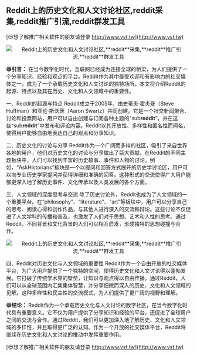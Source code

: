 ## **Reddit上的历史文化和人文讨论社区,**reddit**采集,**reddit**推广引流,**reddit**群发工具**

[😍想了解推广相关软件的朋友请登录 http://www.vst.tw](http://www.vst.tw)

 <center><img src="https://vst.tw/MP4/tuiguang/png/7.png" alt="Reddit上的历史文化和人文讨论社区,**reddit**采集,**reddit**推广引流,**reddit**群发工具"></center>

**😄引言：**
在当今数字化时代，互联网已经成为连接全球的桥梁，为人们提供了一个分享知识、经验和观点的平台。Reddit作为其中最受欢迎和有影响力的社交媒体之一，成为了一个承载历史文化和人文讨论的独特场所。本文将介绍Reddit的起源、特点以及其在历史、文化和人文领域中的重要性。

一、Reddit的起源与特点
Reddit成立于2005年，由史蒂夫·霍夫曼（Steve Huffman）和亚伦·斯沃茨（Aaron Swartz）共同创建。它是一个社交新闻聚合、讨论和投票网站，用户可以自由创建与订阅各种主题的“sub**reddit**”，并在这些“sub**reddit**”中发布和评论内容。Reddit以其开放性、多样性和匿名性而闻名，使得用户能够自由地表达自己的观点和分享知识。

二、历史文化的讨论与分享
Reddit作为一个广阔而多样的社区，吸引了来自世界各地的用户，他们对历史文化的讨论与分享做出了巨大贡献。在Reddit的不同主题板块中，人们可以找到丰富的历史故事、事件和人物的讨论。例如，“AskHistorians”板块是一个以提问和回答方式展开的历史学讨论区，用户可以向专业历史学家提问并获得详细和准确的回答。这种形式的交流使得广大用户能够更深入地了解历史事件、文化传承以及人类发展的各个方面。

三、人文领域的深度思考与交流
除了历史讨论外，Reddit也成为了人文领域的一个重要平台。在“philosophy”、“literature”、“art”等板块中，用户可以分享自己的思考、阅读心得和创作作品，与其他人进行深入的交流和辩论。这些讨论不仅促进了人文学科的传播和普及，也激发了人们对于思想、艺术和人性的思考。通过Reddit，不同背景和文化背景的人们可以相互启发，形成独特的思想碰撞与合作。

 <center><img src="https://vst.tw/MP4/tuiguang/png/1.png" alt="Reddit上的历史文化和人文讨论社区,**reddit**采集,**reddit**推广引流,**reddit**群发工具"></center>

四、Reddit对历史文化与人文领域的重要性
Reddit作为一个自由开放的社交媒体平台，为广大用户提供了一个独特的空间，使得历史文化和人文讨论得以蓬勃发展。它打破了传统学术界的壁垒，让知识与观点得以自由传播。通过Reddit，人们可以从全球范围内汇集集体智慧，并分享细微而深入的历史、文化和人文领域的见解。这种多样性和民主性的交流模式，为人们提供了更广阔的视野和理解。

**😄结论：**
Reddit作为一个承载历史文化与人文讨论的数字社区，在当今数字化时代具有重要意义。它不仅为用户提供了分享知识和经验的平台，还促进了全球用户之间的交流与合作。通过Reddit，我们可以更加深入地了解历史、文化和人文领域的多样性，并且取得更广泛的认知。作为一个开放的社交媒体平台，Reddit将继续在历史文化和人文讨论的推动中发挥重要作用。

[😍想了解推广相关软件的朋友请登录 http://www.vst.tw](http://www.vst.tw)



